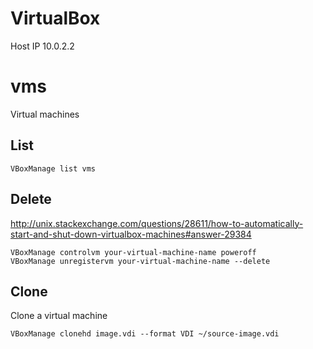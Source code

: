 # VirtualBox

Host IP 10.0.2.2

# vms

Virtual machines

## List

    VBoxManage list vms

## Delete

<http://unix.stackexchange.com/questions/28611/how-to-automatically-start-and-shut-down-virtualbox-machines#answer-29384>

    VBoxManage controlvm your-virtual-machine-name poweroff
    VBoxManage unregistervm your-virtual-machine-name --delete

## Clone

Clone a virtual machine

    VBoxManage clonehd image.vdi --format VDI ~/source-image.vdi
